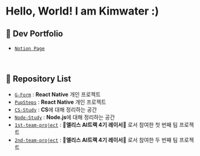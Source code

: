 # **Hello, World! I am Kimwater :)**

## 📌 **Dev Portfolio**
- [`Notion Page`]([https://github.com/iamkimwater/G-Form](https://www.notion.so/iamkimwater/Dev-Portfolio-8cf8d2696e624b18bfd836c94bfe7515?source=copy_link))

<br>

## 📌 **Repository List**

- [`G-Form`](https://github.com/iamkimwater/G-Form) : **React Native** 개인 프로젝트
- [`PupSteps`](https://github.com/iamkimwater/PupSteps) : **React Native** 개인 프로젝트
- [`CS-Study`](https://github.com/iamkimwater/CS-Study.git) : **CS**에 대해 정리하는 공간
- [`Node-Study`](https://github.com/iamkimwater/Node-Study) : **Node.js**에 대해 정리하는 공간
- [`1st-team-project`](https://github.com/iamkimwater/1st-team-project.git) : 🐰**엘리스 AI트랙 4기 레이서**🏁 로서 참여한 첫 번째 팀 프로젝트
- [`2nd-team-project`](https://github.com/iamkimwater/2nd-team-project.git) : 🐰**엘리스 AI트랙 4기 레이서**🏁 로서 참여한 두 번째 팀 프로젝트
